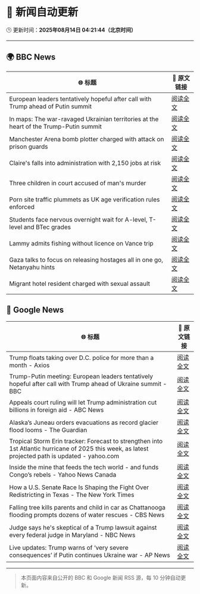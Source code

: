 # 🧠 新闻自动更新

🕒 更新时间：**2025年08月14日 04:21:44（北京时间）**

---

## 🌍 BBC News

| 🌐 标题 | 🔗 原文链接 |
|--------|-------------|
| European leaders tentatively hopeful after call with Trump ahead of Putin summit | [阅读全文](https://www.bbc.com/news/articles/cpv0l9e187yo?at_medium=RSS&at_campaign=rss) |
| In maps: The war-ravaged Ukrainian territories at the heart of the Trump-Putin summit | [阅读全文](https://www.bbc.com/news/articles/cgkrn433lk2o?at_medium=RSS&at_campaign=rss) |
| Manchester Arena bomb plotter charged with attack on prison guards | [阅读全文](https://www.bbc.com/news/articles/ckge2qdr88eo?at_medium=RSS&at_campaign=rss) |
| Claire's falls into administration with 2,150 jobs at risk | [阅读全文](https://www.bbc.com/news/articles/cp8zwdy98k8o?at_medium=RSS&at_campaign=rss) |
| Three children in court accused of man's murder | [阅读全文](https://www.bbc.com/news/articles/cgr99lkjlk4o?at_medium=RSS&at_campaign=rss) |
| Porn site traffic plummets as UK age verification rules enforced | [阅读全文](https://www.bbc.com/news/articles/c17n9k54qz2o?at_medium=RSS&at_campaign=rss) |
| Students face nervous overnight wait for A-level, T-level and BTec grades | [阅读全文](https://www.bbc.com/news/articles/c15lv2xxyy5o?at_medium=RSS&at_campaign=rss) |
| Lammy admits fishing without licence on Vance trip | [阅读全文](https://www.bbc.com/news/articles/cg7jdkmvvv1o?at_medium=RSS&at_campaign=rss) |
| Gaza talks to focus on releasing hostages all in one go, Netanyahu hints | [阅读全文](https://www.bbc.com/news/articles/c9vd734vv0yo?at_medium=RSS&at_campaign=rss) |
| Migrant hotel resident charged with sexual assault | [阅读全文](https://www.bbc.com/news/articles/c0l6kdn041wo?at_medium=RSS&at_campaign=rss) |

## 📰 Google News

| 🌐 标题 | 🔗 原文链接 |
|--------|-------------|
| Trump floats taking over D.C. police for more than a month - Axios | [阅读全文](https://news.google.com/rss/articles/CBMic0FVX3lxTE5YeDFKdkpzRmoydWFLWmdGOUFtY3VOVXJIZTBZZGJia0hnb2pzQ1R3NERJSkZuOF9JUGxWc3dDZFNtOXUtWEJEalhJYUdtdTFTbWlVMVk1MXFmRURJZF80aXo5di0teHJPSG9xQURINnNKMWc?oc=5) |
| Trump-Putin meeting: European leaders tentatively hopeful after call with Trump ahead of Ukraine summit - BBC | [阅读全文](https://news.google.com/rss/articles/CBMiWkFVX3lxTE16SHdQeTFJSHZuZUpmeEI0MW5rTHhRSFc3a2F5b0lFbkJLU1VPSVZQUEQ5Z3NkMDJhRXNqa2FrMnM5dGtqQTFZazBrcXpqRExVRGx3dnlPTlBOUdIBX0FVX3lxTE1vT0RyU1FUekxibklPTVk3TGRRbFVnSDM4MG41VVRpaFAwRElkVmVJVXBucDNJcF9pRE1WRFk5NUN4dTd4QmcyRFY5R1NCOHY1RDRSVkNpeVRDVmtTNVJR?oc=5) |
| Appeals court ruling will let Trump administration cut billions in foreign aid - ABC News | [阅读全文](https://news.google.com/rss/articles/CBMiqwFBVV95cUxQdnVIeS15RnZNaVc5cmlsSGNsbEhZZnVtd3dpNVllSE52NWltUGRqVHRVSVpTNzM4YlB1ZUZ4bDNSUVQzdzVCa0dyVHRFTUVrNlBwemFSQUpJVTV1Q2kyc215OUl2RVNUMWZQU2FzemdRWU9haFMyZXRIZDBvS2VnSndrX2lIQV9lNXgwM29ZMWhCYmpKOEgwQ2t1YnNrb3Bzd1pQVVIyTGszNUXSAbABQVVfeXFMTVVpZk5hT2tzeGdSNWUxMWZ0RjI2aENVd3owT3FIR3J3NVNhR2g3UEYxeDg2ZHR5Tl9OcmhnZTVVaUNRSVJOODdKRFhvOGlzQzdYUDVERXZJTXlyaFRncjBwcTdTcWp1MTF2Z1k5MmFNZVNNejM4ZVpUVVdSWDlrTXh5S1RSOTU2NkFWeFZaa29rX0N3Nnl0Y2xTcXRFTm9uTW93UWxMMXdFZmwwU3pJenY?oc=5) |
| Alaska’s Juneau orders evacuations as record glacier flood looms - The Guardian | [阅读全文](https://news.google.com/rss/articles/CBMilgFBVV95cUxNdXN1YVBVWll4TC0xTC14cmlvcFRWMEd2SHU5UWpGN2ZZNVlWRTRUVl83VGhvdGFBYU5JczEwRklnMnFCMXNuN1lyQXBqMWdsQ0hJOXpqci1DWDB1eXNvQlM0MlVWbE5jVW4zMF9NTWh6US1YSnpZblBhZUh4YzN2aElDT1VQT2xLNjZSdG1IbWl1Q0JGMlE?oc=5) |
| Tropical Storm Erin tracker: Forecast to strengthen into 1st Atlantic hurricane of 2025 this week, as latest projected path is updated - yahoo.com | [阅读全文](https://news.google.com/rss/articles/CBMioAJBVV95cUxPcjkxRHhKMWdYVW9SVFFoenozMmxDUHBwU1hPM1FvbE1INU1zYXZMYjdPYktjUWprSVFNSUlMbWxYNVJpZWVWbk5EdkMwbS1tYURjZEdKZjVhMllBWDFGWnFDTVRkMUJVNV82VERqdjVkZlJIUFpSbVhrQ2RCTTV5VkhFUExMWENrdUhZQ2h1djdpbXM4THZpeGtVSUl4bEYwc20tTzJ1OW5VcWMtRU1jNWRTbDlIMHk2Z2JuZy1qMGY3amx0TnJKMmVHS2h1WmZ3cTBTMjNNeVZESl9qbDZsSWJBSVc5TEdZMFNuMENkeDZnbzYtOWxjVFlYV3N5QS1iTDJ3WmVJVzRVcVhvNEJ2Z1BWcVNKNHdhMHp1cTNFdGE?oc=5) |
| Inside the mine that feeds the tech world - and funds Congo’s rebels - Yahoo News Canada | [阅读全文](https://news.google.com/rss/articles/CBMieEFVX3lxTE1HQXNLUndIMkRVWTdNVW5HdF9nemR1ZV9fMWJFWnRrdnJtaThmcE1abFQybVJGZGZkdHhmakE5Wi1IU0gyb3M1OHI3aHNsTGdEMTdjeVE0QkRid2xXZnk4bnFoYXJHTTVJWWNGdWlUODZjOVhSbWw5cw?oc=5) |
| How a U.S. Senate Race Is Shaping the Fight Over Redistricting in Texas - The New York Times | [阅读全文](https://news.google.com/rss/articles/CBMihAFBVV95cUxNWFhrSFQxcXVuc0NscWdhMm5PRHdoUS1LNjlOVFM2dzRZMUt2VHpMQ3U3a0lZUEhvSmJLdW9Jcm1BNXBobEZIbG1jOUkzV3FfTkttajk4REg2bHBCRlFRWFBGVWVxRzlNRkktT0x3QXhTcUtsNHJxcHphVmVQa1ROckY5Q0E?oc=5) |
| Falling tree kills parents and child in car as Chattanooga flooding prompts dozens of water rescues - CBS News | [阅读全文](https://news.google.com/rss/articles/CBMiowFBVV95cUxQSlhPbXlFdkZ5d0JaT29uVWloNURvUGh3NjJYTm1LX3Y2eGZVcW5iR1VCMVVWQkdmWWY2ODYxWm5mSl9VRC1wd0EydWdYVklpRTJNODN1c21RcXI3YmJnaXozTV9xeEFuWnFJZHVqWmJaVElDOVNndE5nakYwaTE2dTZGR3liVVNNYnB0dzFpLVJfMG1lM2tMWkl1ckthMW5MUmJn0gGoAUFVX3lxTE9jNlVrUklBZWFFSkpPUW5xdHo3bnU2WGVUcTZHUklQb2R3TWxuOEY0N245bGd5aVdnc3hjaXZxWlJOUDdxYk1aZy1MQUFUenhsNFJuTUJ2TmNQYWtTSUljNUwwZmZTNTlOVGZkSHRvQzluSHpHa1RhVWV3WTd0WFpXVjVCTmZNelZiWWRabXVMTWNOSWFQTjZMQ3lETHVuVzVjQWFGR2h5Zw?oc=5) |
| Judge says he's skeptical of a Trump lawsuit against every federal judge in Maryland - NBC News | [阅读全文](https://news.google.com/rss/articles/CBMixgFBVV95cUxNcW5UVFFaMTdZWXMzbmZEVk9GcWpkSjVKUkhNZ01rWUpLWjNZQmwyaVA3RzNqR1JVVG5yWFJGV0E4QUtxNUJkVXhYdl85NXJTVWJ1bzZYZDNobXBRd2FSczI4cEcxejJZaFdoTkFMYnh0d3J0X1poZ19RTXhoYVVWM19DdWd5Uzd4dXJEWDdJTUVOc2pEX1JYUXdIdDVpUFFDU1pvcGI1M1pfR0RIcTdXYjdqNzhqSzluV0tLM2U2T0JkV3NBTEHSAVZBVV95cUxONkd0SWY1LVlDeTltN25KV0xSTGhoMlBDVUxLUWNGSWJEay1FdWpSNl81QXktUHM3blE3QzF2TmFFQ0RiT1hndUFKTTF0UEVhSzJ5cnJjdw?oc=5) |
| Live updates: Trump warns of ‘very severe consequences’ if Putin continues Ukraine war - AP News | [阅读全文](https://news.google.com/rss/articles/CBMia0FVX3lxTE1VUU1MWTByUDA1TDJNa2dEZnczcUdKQ3E0UlNjbUJIdXRVZWUtRkdUWmJoQ3RPLXNHWVN4SXlHM2twZ19abkp5VzE3YUg3TU9GT3dCcDZseWd4dkRLUHdCZTItRnoyTWZ3b2Ew?oc=5) |

---
> 本页面内容来自公开的 BBC 和 Google 新闻 RSS 源，每 10 分钟自动更新。